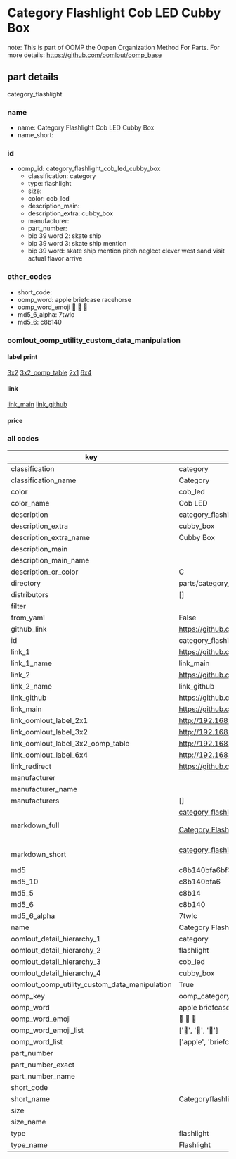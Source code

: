 # Category Flashlight Cob LED Cubby Box  

note: This is part of OOMP the Oopen Organization Method For Parts. For more details: https://github.com/oomlout/oomp_base

##  part details
  



category_flashlight



### name
* name: Category Flashlight Cob LED Cubby Box
* name_short: 
### id
* oomp_id: category_flashlight_cob_led_cubby_box
  * classification: category
  * type: flashlight
  * size: 
  * color: cob_led
  * description_main: 
  * description_extra: cubby_box
  * manufacturer: 
  * part_number: 
  * bip 39 word 2: skate ship
  * bip 39 word 3: skate ship mention
  * bip 39 word: skate ship mention pitch neglect clever west sand visit actual flavor arrive

### other_codes
* short_code: 
* oomp_word: apple briefcase racehorse
* oomp_word_emoji :apple: :briefcase: :racehorse:
* md5_6_alpha: 7twlc
* md5_6: c8b140






### oomlout_oomp_utility_custom_data_manipulation
#### label print
[3x2](http://192.168.1.245:1112/?label=oomp%207twlc)
[3x2_oomp_table](http://192.168.1.108:1112/?label=oomp%207twlc)
[2x1](http://192.168.1.242:1112/?label=oomp%207twlc)
[6x4](http://192.168.1.55:1112/?label=oomp%207twlc)    

#### link

[link_main](https://github.com/oomlout/oomlout_oomp_version_1_messy/tree/main/parts/category_flashlight_cob_led_cubby_box) [link_github](https://github.com/oomlout/oomlout_oomp_version_1_messy/tree/main/parts/category_flashlight_cob_led_cubby_box)                             

#### price







### all codes 
| key | value |  
| --- | --- |  
| classification | category |  
| classification_name | Category |  
| color | cob_led |  
| color_name | Cob LED |  
| description | category_flashlight |  
| description_extra | cubby_box |  
| description_extra_name | Cubby Box |  
| description_main |  |  
| description_main_name |  |  
| description_or_color | C  |  
| directory | parts/category_flashlight_cob_led_cubby_box |  
| distributors | [] |  
| filter |  |  
| from_yaml | False |  
| github_link | https://github.com/oomlout/oomlout_oomp_part_src/tree/main/parts/category_flashlight_cob_led_cubby_box |  
| id | category_flashlight_cob_led_cubby_box |  
| link_1 | https://github.com/oomlout/oomlout_oomp_version_1_messy/tree/main/parts/category_flashlight_cob_led_cubby_box |  
| link_1_name | link_main |  
| link_2 | https://github.com/oomlout/oomlout_oomp_version_1_messy/tree/main/parts/category_flashlight_cob_led_cubby_box |  
| link_2_name | link_github |  
| link_github | https://github.com/oomlout/oomlout_oomp_version_1_messy/tree/main/parts/category_flashlight_cob_led_cubby_box |  
| link_main | https://github.com/oomlout/oomlout_oomp_version_1_messy/tree/main/parts/category_flashlight_cob_led_cubby_box |  
| link_oomlout_label_2x1 | http://192.168.1.242:1112/?label=oomp%207twlc |  
| link_oomlout_label_3x2 | http://192.168.1.245:1112/?label=oomp%207twlc |  
| link_oomlout_label_3x2_oomp_table | http://192.168.1.108:1112/?label=oomp%207twlc |  
| link_oomlout_label_6x4 | http://192.168.1.55:1112/?label=oomp%207twlc |  
| link_redirect | https://github.com/oomlout/oomlout_oomp_version_1_messy/tree/main/parts/category_flashlight_cob_led_cubby_box |  
| manufacturer |  |  
| manufacturer_name |  |  
| manufacturers | [] |  
| markdown_full | [category_flashlight_cob_led_cubby_box](none)<br>[](none)<br>[Category Flashlight Cob Led Cubby Box](none)<br><br> |  
| markdown_short | [category_flashlight_cob_led_cubby_box](none)<br><br> |  
| md5 | c8b140bfa6bf3f2caa4a0a5916318650 |  
| md5_10 | c8b140bfa6 |  
| md5_5 | c8b14 |  
| md5_6 | c8b140 |  
| md5_6_alpha | 7twlc |  
| name | Category Flashlight Cob LED Cubby Box |  
| oomlout_detail_hierarchy_1 | category |  
| oomlout_detail_hierarchy_2 | flashlight |  
| oomlout_detail_hierarchy_3 | cob_led |  
| oomlout_detail_hierarchy_4 | cubby_box |  
| oomlout_oomp_utility_custom_data_manipulation | True |  
| oomp_key | oomp_category_flashlight_cob_led_cubby_box |  
| oomp_word | apple briefcase racehorse |  
| oomp_word_emoji | :apple: :briefcase: :racehorse: |  
| oomp_word_emoji_list | [':apple:', ':briefcase:', ':racehorse:'] |  
| oomp_word_list | ['apple', 'briefcase', 'racehorse'] |  
| part_number |  |  
| part_number_exact |  |  
| part_number_name |  |  
| short_code |  |  
| short_name | Categoryflashlight |  
| size |  |  
| size_name |  |  
| type | flashlight |  
| type_name | Flashlight |  
